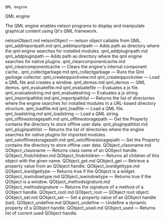 

	
	QML engine

QML engine

The QML engine enables nelson programs to display and manipulate graphical content using Qt's QML framework.


nelsonObject.md nelsonObject</a> &#8212; <span class = "refentry-description">nelson object callable from QML.
qml_addimportpath.md qml_addimportpath</a> &#8212; <span class = "refentry-description">Adds path as directory where the qml engine searches for installed modules.
qml_addpluginpath.md qml_addpluginpath</a> &#8212; <span class = "refentry-description">Adds path as directory where the qml engine searches for native plugins.
qml_clearcomponentcache.md qml_clearcomponentcache</a> &#8212; <span class = "refentry-description">Clears the engine's internal component cache..
qml_collectgarbage.md qml_collectgarbage</a> &#8212; <span class = "refentry-description">Runs the Qml garbage collector.
qml_createqquickview.md qml_createqquickview</a> &#8212; <span class = "refentry-description">Load a QML file and creates a window.
qml_demos.md qml_demos</a> &#8212; <span class = "refentry-description">QML demos.
qml_evaluatefile.md qml_evaluatefile</a> &#8212; <span class = "refentry-description">Evaluates a js file.
qml_evaluatestring.md qml_evaluatestring</a> &#8212; <span class = "refentry-description">Evaluates a js string.
qml_importpathlist.md qml_importpathlist</a> &#8212; <span class = "refentry-description">Returns the list of directories where the engine searches for installed modules in a URL-based directory structure.
qml_loadfile.md qml_loadfile</a> &#8212; <span class = "refentry-description">Load a QML file.
qml_loadstring.md qml_loadstring</a> &#8212; <span class = "refentry-description">Load a QML string.
qml_offlinestoragepath.md qml_offlinestoragepath</a> &#8212; <span class = "refentry-description">Get the Property contains the directory to store offline user data.
qml_pluginpathlist.md qml_pluginpathlist</a> &#8212; <span class = "refentry-description">Returns the list of directories where the engine searches for native plugins for imported modules.
qml_setofflinestoragepath.md qml_setofflinestoragepath</a> &#8212; <span class = "refentry-description">Set the Property contains the directory to store offline user data.
QObject_classname.md QObject_classname</a> &#8212; <span class = "refentry-description">Returns class name of an QObject handle.
QObject_findchildren.md QObject_findchildren</a> &#8212; <span class = "refentry-description">Returns all children of this object with the given name.
QObject_get.md QObject_get</a> &#8212; <span class = "refentry-description">Retrieve a property value from an QObject handle.
QObject_iswidgettype.md QObject_iswidgettype</a> &#8212; <span class = "refentry-description">Returns true if the QObject is a widget.
QObject_iswindowtype.md QObject_iswindowtype</a> &#8212; <span class = "refentry-description">Returns true if the QObject is a window.
QObject_methodsignature.md QObject_methodsignature</a> &#8212; <span class = "refentry-description">Returns the signature of a method of a QObject handle.
QObject_root.md QObject_root</a> &#8212; <span class = "refentry-description">QObject root object.
QObject_set.md QObject_set</a> &#8212; <span class = "refentry-description">Set a property value of an QObject handle (set).
QObject_undefine.md QObject_undefine</a> &#8212; <span class = "refentry-description">Undefine a dynamic property of a QObject handle.
QObject_used.md QObject_used</a> &#8212; <span class = "refentry-description">Returns list of current used QObject handle.



